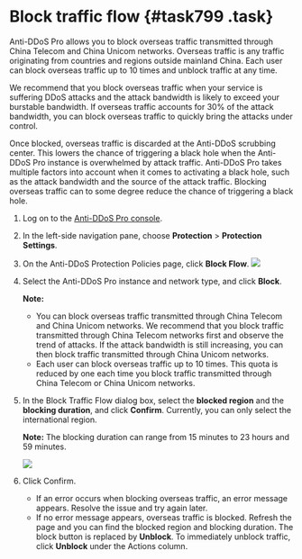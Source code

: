 # Block traffic flow {#task799 .task}

Anti-DDoS Pro allows you to block overseas traffic transmitted through China Telecom and China Unicom networks. Overseas traffic is any traffic originating from countries and regions outside mainland China. Each user can block overseas traffic up to 10 times and unblock traffic at any time.

We recommend that you block overseas traffic when your service is suffering DDoS attacks and the attack bandwidth is likely to exceed your burstable bandwidth. If overseas traffic accounts for 30% of the attack bandwidth, you can block overseas traffic to quickly bring the attacks under control.

Once blocked, overseas traffic is discarded at the Anti-DDoS scrubbing center. This lowers the chance of triggering a black hole when the Anti-DDoS Pro instance is overwhelmed by attack traffic. Anti-DDoS Pro takes multiple factors into account when it comes to activating a black hole, such as the attack bandwidth and the source of the attack traffic. Blocking overseas traffic can to some degree reduce the chance of triggering a black hole.

1.  Log on to the [Anti-DDoS Pro console](https://yundun.console.aliyun.com/?&p=ddoscoo&__consolePageCode=ddoscoo#/). 
2.  In the left-side navigation pane, choose **Protection** \> **Protection Settings**. 
3.  On the Anti-DDoS Protection Policies page, click **Block Flow**. ![](http://static-aliyun-doc.oss-cn-hangzhou.aliyuncs.com/assets/img/79695/155411467036930_en-US.png)

 
4.  Select the Anti-DDoS Pro instance and network type, and click **Block**. 

    **Note:** 

    -   You can block overseas traffic transmitted through China Telecom and China Unicom networks. We recommend that you block traffic transmitted through China Telecom networks first and observe the trend of attacks. If the attack bandwidth is still increasing, you can then block traffic transmitted through China Unicom networks.
    -   Each user can block overseas traffic up to 10 times. This quota is reduced by one each time you block traffic transmitted through China Telecom or China Unicom networks.
5.  In the Block Traffic Flow dialog box, select the **blocked region** and the **blocking duration**, and click **Confirm**. Currently, you can only select the international region. 

    **Note:** The blocking duration can range from 15 minutes to 23 hours and 59 minutes.

    ![](http://static-aliyun-doc.oss-cn-hangzhou.aliyuncs.com/assets/img/79695/155411467036931_en-US.png)

6.  Click Confirm. 
    -   If an error occurs when blocking overseas traffic, an error message appears. Resolve the issue and try again later.
    -   If no error message appears, overseas traffic is blocked. Refresh the page and you can find the blocked region and blocking duration. The block button is replaced by **Unblock**. To immediately unblock traffic, click **Unblock** under the Actions column.

